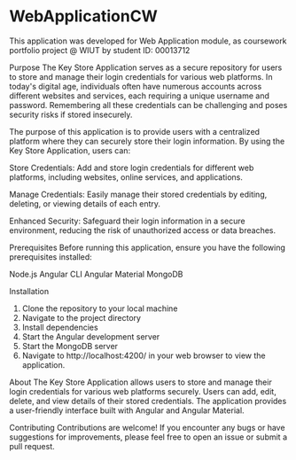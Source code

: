# WebApplicationCW

This application was developed for Web Application module, as coursework portfolio project @ WIUT by student ID: 00013712

Purpose
The Key Store Application serves as a secure repository for users to store and manage their login credentials for various web platforms. In today's digital age, individuals often have numerous accounts across different websites and services, each requiring a unique username and password. Remembering all these credentials can be challenging and poses security risks if stored insecurely.

The purpose of this application is to provide users with a centralized platform where they can securely store their login information. By using the Key Store Application, users can:

Store Credentials: Add and store login credentials for different web platforms, including websites, online services, and applications.

Manage Credentials: Easily manage their stored credentials by editing, deleting, or viewing details of each entry.

Enhanced Security: Safeguard their login information in a secure environment, reducing the risk of unauthorized access or data breaches.

Prerequisites
Before running this application, ensure you have the following prerequisites installed:

Node.js
Angular CLI
Angular Material
MongoDB

Installation

1. Clone the repository to your local machine
2. Navigate to the project directory
3. Install dependencies
4. Start the Angular development server
5. Start the MongoDB server
6. Navigate to http://localhost:4200/ in your web browser to view the application.

About
The Key Store Application allows users to store and manage their login credentials for various web platforms securely. Users can add, edit, delete, and view details of their stored credentials. The application provides a user-friendly interface built with Angular and Angular Material.

Contributing
Contributions are welcome! If you encounter any bugs or have suggestions for improvements, please feel free to open an issue or submit a pull request.
